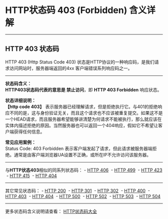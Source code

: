 # HTTP状态码 403 (Forbidden) 含义详解

---

## HTTP 403 状态码

HTTP 403 (Http Status Code 403) 状态是HTTP协议的一种响应码，是我们请求访问网站时，服务器端返回的4xx 客户端错误系列响应码之一。

---

**状态码含义：**  
**HTTP403状态码代表的意思是** **禁止访问**，即 **HTTP 403 Forbidden** 响应状态。

**状态详细说明：**  
**【http code 403】** 表示服务器已经理解请求，但是拒绝执行它。与401的拒绝响应不同的是，这与身份验证无关，而且这个请求也不应该被重复提交。如果这不是一个HEAD请求，而且服务器希望能够讲清楚为何请求不能被执行，那么就应该在实体内描述拒绝的原因。当然服务器也可以返回一个404响应，假如它不希望让客户端获得任何信息。

**常见应用案例：**  
Status Code: 403 Forbidden 表示客户端发起了请求，但此请求被服务器端拒绝。通常是由客户端浏览器UA设置不正确，或所在IP不允许访问该服务器。

  

---

与**HTTP状态403**相似的同系列状态码： - [HTTP 406](https://github.com/CrayonL/AllHttpStatusCodes/blob/master/HTTPStatusCode/4xx_ClientErrors/Code_406.md "HTTP 406详细说明")
 - [HTTP 499](https://github.com/CrayonL/AllHttpStatusCodes/blob/master/HTTPStatusCode/4xx_ClientErrors/Code_499.md "HTTP 499详细说明")
 - [HTTP 423](https://github.com/CrayonL/AllHttpStatusCodes/blob/master/HTTPStatusCode/4xx_ClientErrors/Code_423.md "HTTP 423详细说明")
 - [HTTP 415](https://github.com/CrayonL/AllHttpStatusCodes/blob/master/HTTPStatusCode/4xx_ClientErrors/Code_415.md "HTTP 415详细说明")
 - [HTTP 404](https://github.com/CrayonL/AllHttpStatusCodes/blob/master/HTTPStatusCode/4xx_ClientErrors/Code_404.md "HTTP 404详细说明")

---

其它常见状态码： - [HTTP 200](https://github.com/CrayonL/AllHttpStatusCodes/blob/master/HTTPStatusCode/2xx_Success/Code_200.md "HTTP 200详细说明")
 - [HTTP 301](https://github.com/CrayonL/AllHttpStatusCodes/blob/master/HTTPStatusCode/3xx_Redirection/Code_301.md "HTTP 301详细说明")
 - [HTTP 302](https://github.com/CrayonL/AllHttpStatusCodes/blob/master/HTTPStatusCode/3xx_Redirection/Code_302.md "HTTP 302详细说明")
 - [HTTP 400](https://github.com/CrayonL/AllHttpStatusCodes/blob/master/HTTPStatusCode/4xx_ClientErrors/Code_400.md "HTTP 400详细说明")
 - [HTTP 403](https://github.com/CrayonL/AllHttpStatusCodes/blob/master/HTTPStatusCode/4xx_ClientErrors/Code_403.md "HTTP 403详细说明")
 - [HTTP 404](https://github.com/CrayonL/AllHttpStatusCodes/blob/master/HTTPStatusCode/4xx_ClientErrors/Code_404.md "HTTP 404详细说明")
 - [HTTP 500](https://github.com/CrayonL/AllHttpStatusCodes/blob/master/HTTPStatusCode/5xx_ServerErrors/Code_500.md "HTTP 500详细说明")
 - [HTTP 502](https://github.com/CrayonL/AllHttpStatusCodes/blob/master/HTTPStatusCode/5xx_ServerErrors/Code_502.md "HTTP 502详细说明")
 - [HTTP 503](https://github.com/CrayonL/AllHttpStatusCodes/blob/master/HTTPStatusCode/5xx_ServerErrors/Code_503.md "HTTP 503详细说明")
 - [HTTP 504](https://github.com/CrayonL/AllHttpStatusCodes/blob/master/HTTPStatusCode/5xx_ServerErrors/Code_504.md "HTTP 504详细说明")

---

更多状态码含义说明请查看： [HTTP状态码大全](https://github.com/CrayonL/AllHttpStatusCodes)